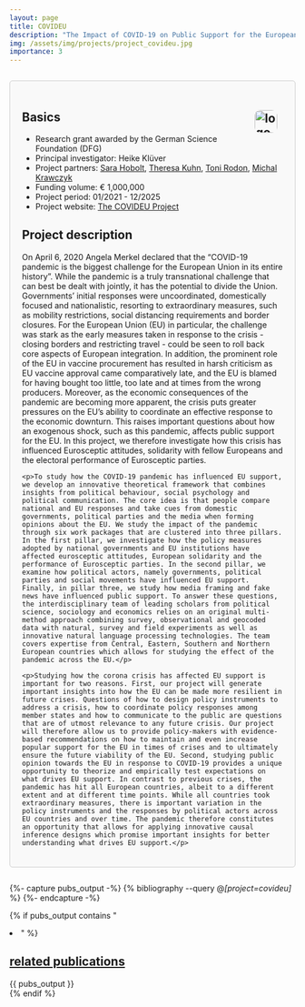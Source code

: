 ```yaml
---
layout: page
title: COVIDEU
description: "The Impact of COVID-19 on Public Support for the European Union"
img: /assets/img/projects/project_covideu.jpg
importance: 3
---
```


<div style="border: 1px solid #ccc; border-radius: 5px; padding: 1.5em; margin: 2em 0; background-color: #f9f9f9;">

  <h2>Basics
    <img src="{{ '/assets/img/projects/logo_dfg.png' | relative_url }}" alt="logo_dfg" style="float: right; margin: 0 10px 10px 0; border-radius: 10px; max-width: 100%; height: 40px; width: auto;">
  </h2>
    <ul>
      <li>Research grant awarded by the German Science Foundation (DFG)</li>
      <li>Principal investigator: Heike Klüver</li>
      <li>Project partners: <a href="https://hobolt.com/">Sara Hobolt</a>, <a href="https://theresakuhn.eu/">Theresa Kuhn</a>, <a href="https://tonirodon.cat/">Toni Rodon</a>, <a href="http://coin.wne.uw.edu.pl/mkrawczyk/">Michal Krawczyk</a></li>
      <li>Funding volume: € 1,000,000</li>
      <li>Project period: 01/2021 - 12/2025</li>
      <li>Project website: <a href="https://sites.google.com/view/covideuproject/home">The COVIDEU Project</a></li>
    </ul>

  <h2>Project description</h2>
    <p>On April 6, 2020 Angela Merkel declared that the “COVID-19 pandemic is the biggest challenge for the European Union in its entire history”. While the pandemic is a truly transnational challenge that can best be dealt with jointly, it has the potential to divide the Union. Governments’ initial responses were uncoordinated, domestically focused and nationalistic, resorting to extraordinary measures, such as mobility restrictions, social distancing requirements and border closures. For the European Union (EU) in particular, the challenge was stark as the early measures taken in response to the crisis - closing borders and restricting travel - could be seen to roll back core aspects of European integration. In addition, the prominent role of the EU in vaccine procurement has resulted in harsh criticism as EU vaccine approval came comparatively late, and the EU is blamed for having bought too little, too late and at times from the wrong producers. Moreover, as the economic consequences of the pandemic are becoming more apparent, the crisis puts greater pressures on the EU’s ability to coordinate an effective response to the economic downturn. This raises important questions about how an exogenous shock, such as this pandemic, affects public support for the EU. In this project, we therefore investigate how this crisis has influenced Eurosceptic attitudes, solidarity with fellow Europeans and the electoral performance of Eurosceptic parties.</p>

    <p>To study how the COVID-19 pandemic has influenced EU support, we develop an innovative theoretical framework that combines insights from political behaviour, social psychology and political communication. The core idea is that people compare national and EU responses and take cues from domestic governments, political parties and the media when forming opinions about the EU. We study the impact of the pandemic through six work packages that are clustered into three pillars. In the first pillar, we investigate how the policy measures adopted by national governments and EU institutions have affected eurosceptic attitudes, European solidarity and the performance of Eurosceptic parties. In the second pillar, we examine how political actors, namely governments, political parties and social movements have influenced EU support. Finally, in pillar three, we study how media framing and fake news have influenced public support. To answer these questions, the interdisciplinary team of leading scholars from political science, sociology and economics relies on an original multi-method approach combining survey, observational and geocoded data with natural, survey and field experiments as well as innovative natural language processing technologies. The team covers expertise from Central, Eastern, Southern and Northern European countries which allows for studying the effect of the pandemic across the EU.</p>

    <p>Studying how the corona crisis has affected EU support is important for two reasons. First, our project will generate important insights into how the EU can be made more resilient in future crises. Questions of how to design policy instruments to address a crisis, how to coordinate policy responses among member states and how to communicate to the public are questions that are of utmost relevance to any future crisis. Our project will therefore allow us to provide policy-makers with evidence-based recommendations on how to maintain and even increase popular support for the EU in times of crises and to ultimately ensure the future viability of the EU. Second, studying public opinion towards the EU in response to COVID-19 provides a unique opportunity to theorize and empirically test expectations on what drives EU support. In contrast to previous crises, the pandemic has hit all European countries, albeit to a different extent and at different time points. While all countries took extraordinary measures, there is important variation in the policy instruments and the responses by political actors across EU countries and over time. The pandemic therefore constitutes an opportunity that allows for applying innovative causal inference designs which promise important insights for better understanding what drives EU support.</p>

</div>

{%- capture pubs_output -%}
  {% bibliography --query @*[project=covideu]* %}
{%- endcapture -%}

{% if pubs_output contains "<li>" %}
  <div>
    <h2>
      <a href="{{ '/publications/' | relative_url }}" style="color: inherit">
        related publications
      </a>
    </h2>
    <div class="publications">
      {{ pubs_output }}
    </div>
  </div>
{% endif %}